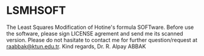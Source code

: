 # LSMHSOFT
The Least Squares Modification of Hotine's formula SOFTware.
Before use the software, please sign LICENSE agrement and send me its scanned version. 
Please do not hasitate to contact me for further question/request at raabbak@ktun.edu.tr. 
Kind regards, Dr. R. Alpay ABBAK

